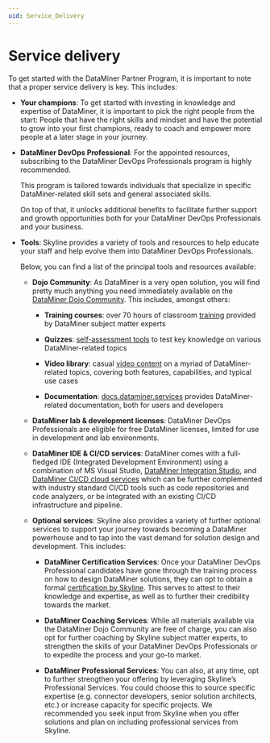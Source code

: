 ```yaml
---
uid: Service_Delivery
---
```


# Service delivery

To get started with the DataMiner Partner Program, it is important to note that a proper service delivery is key. This includes:

- **Your champions**: To get started with investing in knowledge and expertise of DataMiner, it is important to pick the right people from the start: People that have the right skills and mindset and have the potential to grow into your first champions, ready to coach and empower more people at a later stage in your journey.

- **DataMiner DevOps Professional**: For the appointed resources, subscribing to the DataMiner DevOps Professionals program is highly recommended.

  <!-- Comment: xref to DataMiner DevOps Professionals program when added to docs -->

  This program is tailored towards individuals that specialize in specific DataMiner-related skill sets and general associated skills.

  On top of that, it unlocks additional benefits to facilitate further support and growth opportunities both for your DataMiner DevOps Professionals and your business.

- **Tools**: Skyline provides a variety of tools and resources to help educate your staff and help evolve them into DataMiner DevOps Professionals.

  Below, you can find a list of the principal tools and resources available:

  - **Dojo Community**: As DataMiner is a very open solution, you will find pretty much anything you need immediately available on the [DataMiner Dojo Community](https://community.dataminer.services). This includes, amongst others:

    - **Training courses**: over 70 hours of classroom [training](https://community.dataminer.services/learning/courses/) provided by DataMiner subject matter experts

    - **Quizzes**: [self-assessment tools](https://community.dataminer.services/learning/quizzes/) to test key knowledge on various DataMiner-related topics

    - **Video library**: casual [video content](https://community.dataminer.services/videos/) on a myriad of DataMiner-related topics, covering both features, capabilities, and typical use cases

    - **Documentation**: [docs.dataminer.services](xref:docs_dataminer_services) provides DataMiner-related documentation, both for users and developers

  - **DataMiner lab & development licenses**: DataMiner DevOps Professionals are eligible for free DataMiner licenses, limited for use in development and lab environments.

  - **DataMiner IDE & CI/CD services**: DataMiner comes with a full-fledged IDE (Integrated Development Environment) using a combination of MS Visual Studio, [DataMiner Integration Studio](xref:DIS), and [DataMiner CI/CD cloud services](xref:DevelopmentWithCICD) which can be further complemented with industry standard CI/CD tools such as code repositories and code analyzers, or be integrated with an existing CI/CD infrastructure and pipeline.

  - **Optional services**: Skyline also provides a variety of further optional services to support your journey towards becoming a DataMiner powerhouse and to tap into the vast demand for solution design and development. This includes:

    - **DataMiner Certification Services**: Once your DataMiner DevOps Professional candidates have gone through the training process on how to design DataMiner solutions, they can opt to obtain a formal [certification by Skyline](xref:Overview_Training_certification). This serves to attest to their knowledge and expertise, as well as to further their credibility towards the market.

    - **DataMiner Coaching Services**: While all materials available via the DataMiner Dojo Community are free of charge, you can also opt for further coaching by Skyline subject matter experts, to strengthen the skills of your DataMiner DevOps Professionals or to expedite the process and your go-to market.

    - **DataMiner Professional Services**: You can also, at any time, opt to further strengthen your offering by leveraging Skyline’s Professional Services. You could choose this to source specific expertise (e.g. connector developers, senior solution architects, etc.) or increase capacity for specific projects. We recommended you seek input from Skyline when you offer solutions and plan on including professional services from Skyline.
